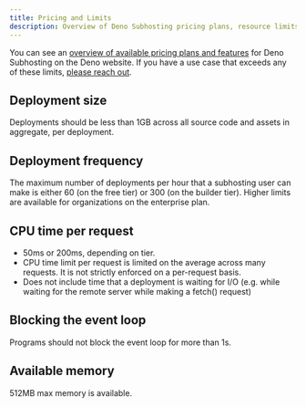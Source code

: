 ```yaml
---
title: Pricing and Limits
description: Overview of Deno Subhosting pricing plans, resource limits, deployment restrictions, and performance constraints for your applications.
---
```


You can see an
[overview of available pricing plans and features](https://deno.com/deploy/pricing?subhosting)
for Deno Subhosting on the Deno website. If you have a use case that exceeds any
of these limits, [please reach out](mailto:deploy@deno.com).

## Deployment size

Deployments should be less than 1GB across all source code and assets in
aggregate, per deployment.

## Deployment frequency

The maximum number of deployments per hour that a subhosting user can make is
either 60 (on the free tier) or 300 (on the builder tier). Higher limits are
available for organizations on the enterprise plan.

## CPU time per request

- 50ms or 200ms, depending on tier.
- CPU time limit per request is limited on the average across many requests. It
  is not strictly enforced on a per-request basis.
- Does not include time that a deployment is waiting for I/O (e.g. while waiting
  for the remote server while making a fetch() request)

## Blocking the event loop

Programs should not block the event loop for more than 1s.

## Available memory

512MB max memory is available.
